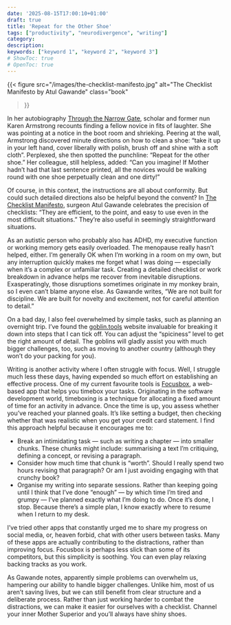 ```yaml
---
date: '2025-08-15T17:00:10+01:00'
draft: true
title: 'Repeat for the Other Shoe'
tags: ["productivity", "neurodivergence", "writing"]
category: 
description:
keywords: ["keyword 1", "keyword 2", "keyword 3"]
# ShowToc: true
# OpenToc: true  
---
```


{{< figure
  src="/images/the-checklist-manifesto.jpg"
  alt="The Checklist Manifesto by Atul Gawande"
  class="book"
>}}

In her autobiography [Through the Narrow Gate](https://uk.bookshop.org/a/2760/9780006550549), scholar and former nun Karen Armstrong recounts finding a fellow novice in fits of laughter. She was pointing at a notice in the boot room and shrieking. Peering at the wall, Armstrong discovered minute directions on how to clean a shoe: “take it up in your left hand, cover liberally with polish, brush off and shine with a soft cloth”. Perplexed, she then spotted the punchline: “Repeat for the other shoe.” Her colleague, still helpless, added: “Can you imagine! If Mother hadn’t had that last sentence printed, all the novices would be walking round with one shoe perpetually clean and one dirty!”

Of course, in this context, the instructions are all about conformity. But could such detailed directions also be helpful beyond the convent? In [The Checklist Manifesto](https://uk.bookshop.org/a/2760/9781846683145), surgeon Atul Gawande celebrates the precision of checklists: “They are efficient, to the point, and easy to use even in the most difficult situations.” They’re also useful in seemingly straightforward situations.

As an autistic person who probably also has ADHD, my executive function or working memory gets easily overloaded. The menopause really hasn’t helped, either. I’m generally OK when I’m working in a room on my own, but any interruption quickly makes me forget what I was doing — especially when it’s a complex or unfamiliar task. Creating a detailed checklist or work breakdown in advance helps me recover from inevitable disruptions. Exasperatingly, those disruptions sometimes originate in my monkey brain, so I even can’t blame anyone else. As Gawande writes, “We are not built for discipline. We are built for novelty and excitement, not for careful attention to detail.”

On a bad day, I also feel overwhelmed by simple tasks, such as planning an overnight trip. I’ve found the [goblin.tools](https://goblin.tools) website invaluable for breaking it down into steps that I can tick off. You can adjust the “spiciness” level to get the right amount of detail. The goblins will gladly assist you with much bigger challenges, too, such as moving to another country (although they won’t do your packing for you).

Writing is another activity where I often struggle with focus. Well, I struggle much less these days, having expended so much effort on establishing an effective process. One of my current favourite tools is [Focusbox](https://focusbox.io/), a web-based app that helps you timebox your tasks. Originating in the software development world, timeboxing is a technique for allocating a fixed amount of time for an activity in advance. Once the time is up, you assess whether you’ve reached your planned goals. It’s like setting a budget, then checking whether that was realistic when you get your credit card statement. I find this approach helpful because it encourages me to:

- Break an intimidating task — such as writing a chapter — into smaller chunks. These chunks might include: summarising a text I’m critiquing, defining a concept, or revising a paragraph.
- Consider how much time that chunk is “worth”. Should I really spend two hours revising that paragraph? Or am I just avoiding engaging with that crunchy book?
- Organise my writing into separate sessions. Rather than keeping going until I think that I’ve done “enough” — by which time I’m tired and grumpy — I’ve planned exactly what I’m doing to do. Once it’s done, I stop. Because there’s a simple plan, I know exactly where to resume when I return to my desk.

I’ve tried other apps that constantly urged me to share my progress on social media, or, heaven forbid, chat with other users between tasks. Many of these apps are actually contributing to the distractions, rather than improving focus. Focusbox is perhaps less slick than some of its competitors, but this simplicity is soothing. You can even play relaxing backing tracks as you work.

As Gawande notes, apparently simple problems can overwhelm us, hampering our ability to handle bigger challenges. Unlike him, most of us aren’t saving lives, but we can still benefit from clear structure and a deliberate process. Rather than just working harder to combat the distractions, we can make it easier for ourselves with a checklist. Channel your inner Mother Superior and you’ll always have shiny shoes.